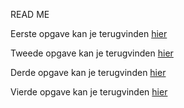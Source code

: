 READ ME

Eerste opgave kan je terugvinden [hier](https://xandradebacker.github.io/bootstrap-basics/excercise-1.html)

Tweede opgave kan je terugvinden [hier](https://xandradebacker.github.io/bootstrap-basics/excercise-2.html)

Derde opgave kan je terugvinden [hier](https://xandradebacker.github.io/bootstrap-basics/excercise-3.html)

Vierde opgave kan je terugvinden [hier](https://xandradebacker.github.io/bootstrap-basics/carousel.html)


